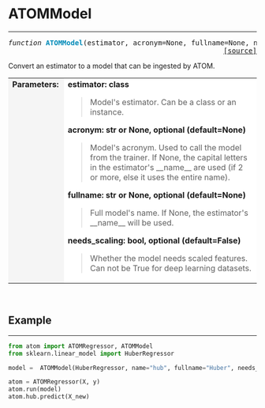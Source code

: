 # ATOMModel
-----------

<pre><em>function</em> <strong style="color:#008AB8">ATOMModel</strong>(estimator, acronym=None, fullname=None, needs_scaling=False)
<div align="right"><a href="https://github.com/tvdboom/ATOM/blob/master/atom/api.py#L25">[source]</a></div></pre>
Convert an estimator to a model that can be ingested by ATOM.
<table width="100%">
<tr>
<td width="15%" style="vertical-align:top; background:#F5F5F5;"><strong>Parameters:</strong></td>
<td width="75%" style="background:white;">
<strong>estimator: class</strong>
<blockquote>
Model's estimator. Can be a class or an instance.
</blockquote>
<strong>acronym: str or None, optional (default=None)</strong>
<blockquote>
Model's acronym. Used to call the model from the trainer. If
None, the capital letters in the estimator's __name__ are used
(if 2 or more, else it uses the entire name).
</blockquote>
<strong>fullname: str or None, optional (default=None)</strong>
<blockquote>
Full model's name. If None, the estimator's __name__ will be used.
</blockquote>
<strong>needs_scaling: bool, optional (default=False)</strong>
<blockquote>
Whether the model needs scaled features. Can not be True for deep learning datasets.
</blockquote>
</tr>
</table>
<br />



## Example
----------

```python
from atom import ATOMRegressor, ATOMModel
from sklearn.linear_model import HuberRegressor

model =  ATOMModel(HuberRegressor, name="hub", fullname="Huber", needs_scaling=True)

atom = ATOMRegressor(X, y)
atom.run(model)
atom.hub.predict(X_new)
```
